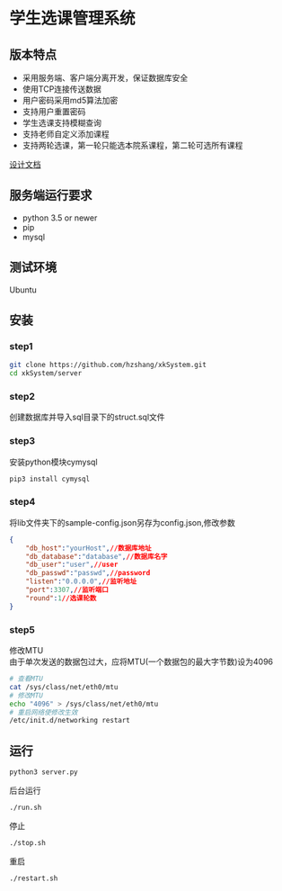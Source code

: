 学生选课管理系统  
=============

## 版本特点
- 采用服务端、客户端分离开发，保证数据库安全
- 使用TCP连接传送数据
- 用户密码采用md5算法加密  
- 支持用户重置密码
- 学生选课支持模糊查询
- 支持老师自定义添加课程
- 支持两轮选课，第一轮只能选本院系课程，第二轮可选所有课程
  
[设计文档](resources/design.md)


## 服务端运行要求  
- python 3.5 or newer   
- pip  
- mysql  

## 测试环境  
Ubuntu

## 安装
### step1
```bash
git clone https://github.com/hzshang/xkSystem.git
cd xkSystem/server
```  
### step2
创建数据库并导入sql目录下的struct.sql文件  
### step3
安装python模块cymysql
```bash
pip3 install cymysql
```
### step4
将lib文件夹下的sample-config.json另存为config.json,修改参数  
```json
{
	"db_host":"yourHost",//数据库地址 
	"db_database":"database",//数据库名字
	"db_user":"user",//user
	"db_passwd":"passwd",//password
	"listen":"0.0.0.0",//监听地址
	"port":3307,//监听端口
	"round":1//选课轮数
}
```
### step5
修改MTU  
由于单次发送的数据包过大，应将MTU(一个数据包的最大字节数)设为4096  
```bash
# 查看MTU  
cat /sys/class/net/eth0/mtu
# 修改MTU  
echo "4096" > /sys/class/net/eth0/mtu  
# 重启网络使修改生效
/etc/init.d/networking restart
```

## 运行
```bash
python3 server.py
```
后台运行  
```bash
./run.sh 
```
停止
```bash  
./stop.sh
```
重启
```bash  
./restart.sh
```


